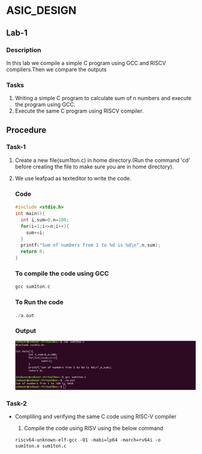 # ASIC_DESIGN
## Lab-1
### Description
In this lab we compile a simple C program using GCC and RISCV compliers.Then we compare the outputs
### Tasks
1.  Writing a simple C program to calculate sum of n numbers and execute the program using GCC.
2.  Execute the same C program using RISCV compiler.
## Procedure
### Task-1
1. Create a new file(sum1ton.c) in home directory.(Run the command 'cd' before creating the file to make sure you are in home directory).
2. We use leafpad as texteditor to write the code.
   ### Code
   ```c
   #include <stdio.h>
   int main(){
     int i,sum=0,n=100;
     for(i=1;i<=n;i++){
       sum+=i;
     }
     printf("Sum of numbers from 1 to %d is %d\n",n,sum);
     return 0;
   }
   ```
   ### To compile the code using GCC
   ```c
   gcc sum1ton.c
   ```

   ### To Run the code
   ```c
   ./a.out
   ```
   ### Output
   ![Output of the code](images/1.jpg)
### Task-2
- Compliling and verifying the same C code using RISC-V compiler
  
  1. Compile the code using RISV using the below command
  ```
  riscv64-unknown-elf-gcc -O1 -mabi=lp64 -march=rv64i -o sum1ton.o sum1ton.c
  ``` 

   
   

